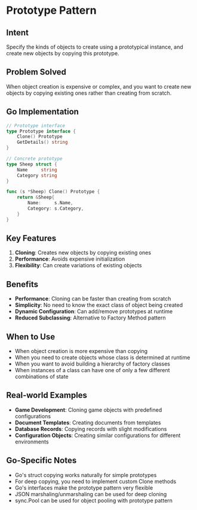 # Prototype Pattern

## Intent
Specify the kinds of objects to create using a prototypical instance, and create new objects by copying this prototype.

## Problem Solved
When object creation is expensive or complex, and you want to create new objects by copying existing ones rather than creating from scratch.

## Go Implementation

```go
// Prototype interface
type Prototype interface {
    Clone() Prototype
    GetDetails() string
}

// Concrete prototype
type Sheep struct {
    Name     string
    Category string
}

func (s *Sheep) Clone() Prototype {
    return &Sheep{
        Name:     s.Name,
        Category: s.Category,
    }
}
```

## Key Features

1. **Cloning**: Creates new objects by copying existing ones
2. **Performance**: Avoids expensive initialization
3. **Flexibility**: Can create variations of existing objects

## Benefits

- **Performance**: Cloning can be faster than creating from scratch
- **Simplicity**: No need to know the exact class of object being created
- **Dynamic Configuration**: Can add/remove prototypes at runtime
- **Reduced Subclassing**: Alternative to Factory Method pattern

## When to Use

- When object creation is more expensive than copying
- When you need to create objects whose class is determined at runtime
- When you want to avoid building a hierarchy of factory classes
- When instances of a class can have one of only a few different combinations of state

## Real-world Examples

- **Game Development**: Cloning game objects with predefined configurations
- **Document Templates**: Creating documents from templates
- **Database Records**: Copying records with slight modifications
- **Configuration Objects**: Creating similar configurations for different environments

## Go-Specific Notes

- Go's struct copying works naturally for simple prototypes
- For deep copying, you need to implement custom Clone methods
- Go's interfaces make the prototype pattern very flexible
- JSON marshaling/unmarshaling can be used for deep cloning
- sync.Pool can be used for object pooling with prototype pattern
